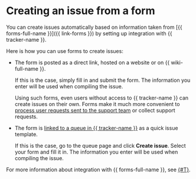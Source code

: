 # Creating an issue from a form

You can create issues automatically based on information taken from [{{ forms-full-name }}]({{ link-forms }}) by setting up integration with {{ tracker-name }}.

Here is how you can use forms to create issues:

- The form is posted as a direct link, hosted on a website or on {{ wiki-full-name }}.

  If this is the case, simply fill in and submit the form. The information you enter will be used when compiling the issue.

  Using such forms, even users without access to {{ tracker-name }} can create issues on their own. Forms make it much more convenient to [process user requests sent to the support team](../support-process-mail-forms.md) or collect support requests.

- The form is [linked to a queue in {{ tracker-name }}](../manager/attach-form.md) as a quick issue template.

  If this is the case, go to the queue page and click **Create issue**. Select your form and fill it in. The information you enter will be used when compiling the issue.

For more information about integration with {{ forms-full-name }}, see [{#T}](../manager/forms-integration.md).

